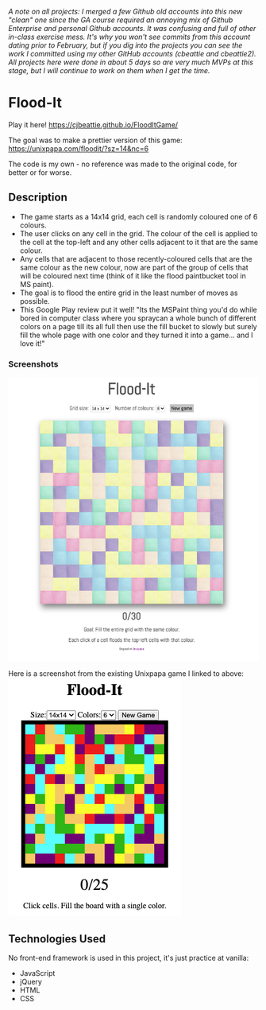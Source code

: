 *A note on all projects: I merged a few Github old accounts into this new "clean" one since the GA course required an annoying mix of Github Enterprise and personal Github accounts. It was confusing and full of other in-class exercise mess. It's why you won't see commits from this account dating prior to February, but if you dig into the projects you can see the work I committed using my other GitHub accounts (cbeattie and cbeattie2).
All projects here were done in about 5 days so are very much MVPs at this stage, but I will continue to work on them when I get the time.*

# Flood-It

Play it here! https://cjbeattie.github.io/FloodItGame/

The goal was to make a prettier version of this game: https://unixpapa.com/floodit/?sz=14&nc=6

The code is my own - no reference was made to the original code, for better or for worse.

## Description
- The game starts as a 14x14 grid, each cell is randomly coloured one of 6 colours.
- The user clicks on any cell in the grid. The colour of the cell is applied to the cell at the top-left and any other cells adjacent to it that are the same colour. 
- Any cells that are adjacent to those recently-coloured cells that are the same colour as the new colour, now are part of the group of cells that will be coloured next time (think of it like the flood paintbucket tool in MS paint).
- The goal is to flood the entire grid in the least number of moves as possible.
- This Google Play review put it well!
"Its the MSPaint thing you'd do while bored in computer class where you spraycan a whole bunch of different colors on a page till its all full then use the fill bucket to slowly but surely fill the whole page with one color and they turned it into a game... and I love it!" 

### Screenshots

![Flood-It](/Documentation/Flood-It.png)

Here is a screenshot from the existing Unixpapa game I linked to above:  
![image](/Documentation/Flood-It-Unixpapa-Screenshot.png)

## Technologies Used
No front-end framework is used in this project, it's just practice at vanilla:
- JavaScript
- jQuery
- HTML
- CSS
